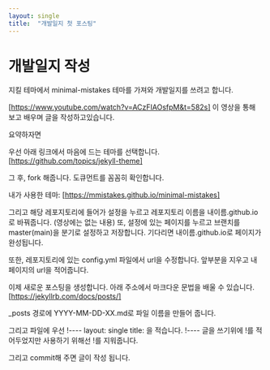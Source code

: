 ```yaml
---
layout: single
title:  "개발일지 첫 포스팅"
---
```


# 개발일지 작성

지킬 테마에서 minimal-mistakes 테마를 가져와 개발일지를 쓰려고 합니다.

[https://www.youtube.com/watch?v=ACzFIAOsfpM&t=582s] 이 영상을 통해 보고 배우며 글을 작성하고있습니다.

요약하자면

우선 아래 링크에서 마음에 드는 테마를 선택합니다.
[https://github.com/topics/jekyll-theme]

그 후, fork 해줍니다.
도큐먼트를 꼼꼼히 확인합니다.

내가 사용한 테마: [https://mmistakes.github.io/minimal-mistakes]

그리고 해당 레포지토리에 들어가 설정을 누르고 레포지토리 이름을
내이름.github.io로 바꿔줍니다.
(영상에는 없는 내용)
또, 설정에 있는 페이지를 누르고 브랜치를 master(main)을 분기로 설정하고 저장합니다.
기다리면 내이름.github.io로 페이지가 완성됩니다.

또한, 레포지토리에 있는 config.yml 파일에서 url을 수정합니다.
앞부분을 지우고 내 페이지의 url을 적어줍니다.

이제 새로운 포스팅을 생성합니다.
아래 주소에서 마크다운 문법을 배울 수 있습니다.
[https://jekyllrb.com/docs/posts/]

_posts 경로에 YYYY-MM-DD-XX.md로 파일 이름을 만들어 줍니다.

그리고 파일에 우선
!----
layout: single
title: 을 적습니다.
!----
글을 쓰기위에 !를 적어두었지만 사용하기 위해선 !를 지워줍니다.

그리고 commit해 주면 글이 작성 됩니다.
